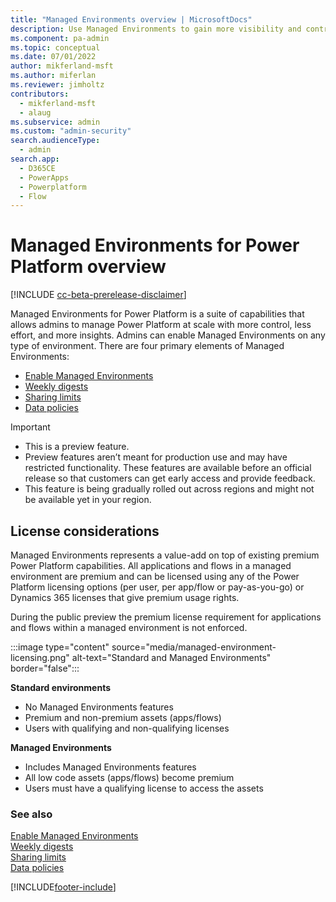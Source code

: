 ```yaml
---
title: "Managed Environments overview | MicrosoftDocs"
description: Use Managed Environments to gain more visibility and control of your Dynamics 365 applications and flows, with less effort.
ms.component: pa-admin
ms.topic: conceptual
ms.date: 07/01/2022
author: mikferland-msft
ms.author: miferlan
ms.reviewer: jimholtz
contributors:
  - mikferland-msft
  - alaug 
ms.subservice: admin
ms.custom: "admin-security"
search.audienceType: 
  - admin
search.app:
  - D365CE
  - PowerApps
  - Powerplatform
  - Flow
---
```

# Managed Environments for Power Platform overview

[!INCLUDE [cc-beta-prerelease-disclaimer](../includes/cc-beta-prerelease-disclaimer.md)]

Managed Environments for Power Platform is a suite of capabilities that allows admins to manage Power Platform at scale with more control, less effort, and more insights. Admins can enable Managed Environments on any type of environment. There are four primary elements of Managed Environments: 

- [Enable Managed Environments](managed-environment-enable.md)
- [Weekly digests](managed-environment-weekly-digests.md)
- [Sharing limits](managed-environment-sharing-limits.md)
- [Data policies](managed-environment-data-policies.md) 

> [!IMPORTANT]
> - This is a preview feature.
> - Preview features aren’t meant for production use and may have restricted functionality. These features are available before an official release so that customers can get early access and provide feedback.
> - This feature is being gradually rolled out across regions and might not be available yet in your region.

## License considerations

Managed Environments represents a value-add on top of  existing premium Power Platform capabilities. All applications and flows in a managed environment are premium and can be licensed using any of the Power Platform licensing options (per user, per app/flow or pay-as-you-go) or Dynamics 365 licenses that give premium usage rights. 

During the public preview the premium license requirement for applications and flows within a managed environment is not enforced. 

:::image type="content" source="media/managed-environment-licensing.png" alt-text="Standard and Managed Environments" border="false"::: 

**Standard environments**
- No Managed Environments features​
- Premium and non-premium assets (apps/flows)
- Users with qualifying and non-qualifying licenses

**Managed Environments**
- Includes Managed Environments features​
- All low code assets (apps/flows) become premium
- Users must have a qualifying license to access the assets

### See also  
[Enable Managed Environments](managed-environment-enable.md) <br />
[Weekly digests](managed-environment-weekly-digests.md) <br />
[Sharing limits](managed-environment-sharing-limits.md)  <br />
[Data policies](managed-environment-data-policies.md)





[!INCLUDE[footer-include](../includes/footer-banner.md)]


